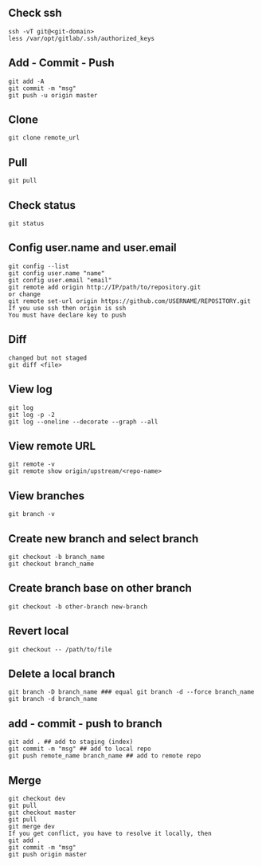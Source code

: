 ## Check ssh
```
ssh -vT git@<git-domain>
less /var/opt/gitlab/.ssh/authorized_keys
```

## Add - Commit - Push
```
git add -A
git commit -m "msg"
git push -u origin master
```

## Clone
```
git clone remote_url
```

## Pull
```
git pull
```

## Check status
```
git status
```

## Config user.name and user.email
```
git config --list
git config user.name "name"
git config user.email "email"
git remote add origin http://IP/path/to/repository.git
or change
git remote set-url origin https://github.com/USERNAME/REPOSITORY.git
If you use ssh then origin is ssh
You must have declare key to push
```

## Diff
```
changed but not staged
git diff <file>
```

## View log
```
git log
git log -p -2
git log --oneline --decorate --graph --all
```

## View remote URL
```
git remote -v
git remote show origin/upstream/<repo-name>
```

## View branches
```
git branch -v
```

## Create new branch and select branch
```
git checkout -b branch_name
git checkout branch_name
```

## Create branch base on other branch
```
git checkout -b other-branch new-branch
```

## Revert local
```
git checkout -- /path/to/file
```

## Delete a local branch
```
git branch -D branch_name ### equal git branch -d --force branch_name
git branch -d branch_name
```

## add - commit - push to branch
```
git add . ## add to staging (index)
git commit -m "msg" ## add to local repo
git push remote_name branch_name ## add to remote repo
```

## Merge
```
git checkout dev
git pull
git checkout master
git pull
git merge dev
If you get conflict, you have to resolve it locally, then
git add .
git commit -m "msg"
git push origin master
```

